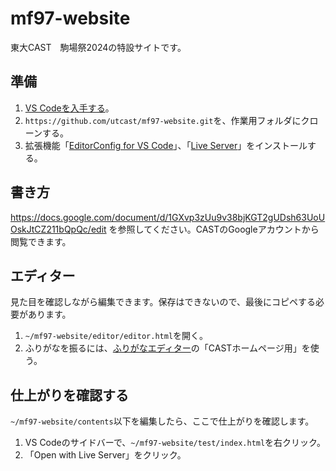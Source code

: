 # mf97-website
東大CAST　駒場祭2024の特設サイトです。

## 準備
1. [VS Codeを入手する](https://code.visualstudio.com/)。
2. `https://github.com/utcast/mf97-website.git`を、作業用フォルダにクローンする。
3. 拡張機能「[EditorConfig for VS Code](https://marketplace.visualstudio.com/items?itemName=EditorConfig.EditorConfig)」、「[Live Server](https://marketplace.visualstudio.com/items?itemName=ritwickdey.LiveServer)」をインストールする。

## 書き方
https://docs.google.com/document/d/1GXvp3zUu9v38bjKGT2gUDsh63UoUOskJtCZ211bQpQc/edit
を参照してください。CASTのGoogleアカウントから閲覧できます。

## エディター
見た目を確認しながら編集できます。保存はできないので、最後にコピペする必要があります。
1. `~/mf97-website/editor/editor.html`を開く。
2. ふりがなを振るには、[ふりがなエディター](https://bull-frog.github.io/ruby-editor/)の「CASTホームページ用」を使う。

## 仕上がりを確認する
`~/mf97-website/contents`以下を編集したら、ここで仕上がりを確認します。
1. VS Codeのサイドバーで、`~/mf97-website/test/index.html`を右クリック。
2. 「Open with Live Server」をクリック。
